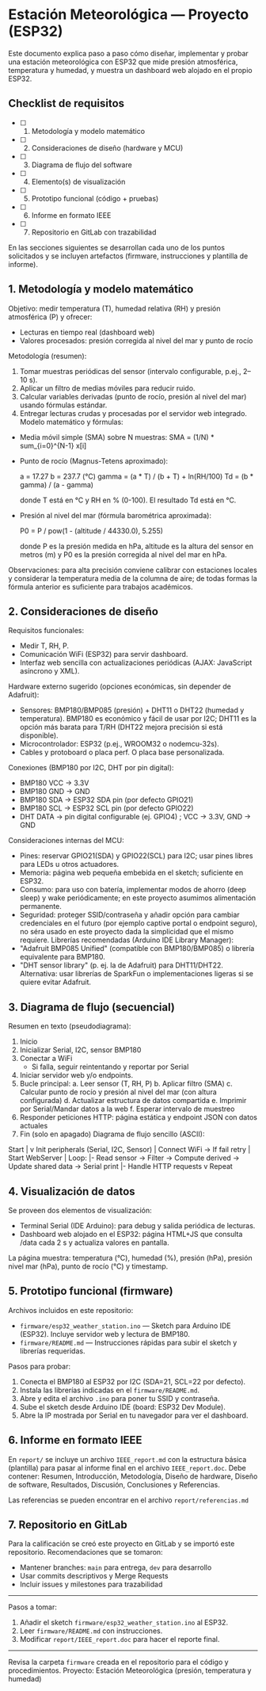 # Estación Meteorológica — Proyecto (ESP32)

Este documento explica paso a paso cómo diseñar, implementar y probar una estación meteorológica con ESP32 que mide presión atmosférica, temperatura y humedad, y muestra un dashboard web alojado en el propio ESP32.
## Checklist de requisitos

- [ ] 1. Metodología y modelo matemático
- [ ] 2. Consideraciones de diseño (hardware y MCU)
- [ ] 3. Diagrama de flujo del software
- [ ] 4. Elemento(s) de visualización
- [ ] 5. Prototipo funcional (código + pruebas)
- [ ] 6. Informe en formato IEEE
- [ ] 7. Repositorio en GitLab con trazabilidad

En las secciones siguientes se desarrollan cada uno de los puntos solicitados y se incluyen artefactos (firmware, instrucciones y plantilla de informe).
## 1. Metodología y modelo matemático

Objetivo: medir temperatura (T), humedad relativa (RH) y presión atmosférica (P) y ofrecer:

- Lecturas en tiempo real (dashboard web)
- Valores procesados: presión corregida al nivel del mar y punto de rocío

Metodología (resumen):

1. Tomar muestras periódicas del sensor (intervalo configurable, p.ej., 2–10 s).
2. Aplicar un filtro de medias móviles para reducir ruido.
3. Calcular variables derivadas (punto de rocío, presión al nivel del mar) usando fórmulas estándar.
4. Entregar lecturas crudas y procesadas por el servidor web integrado.
Modelo matemático y fórmulas:

- Media móvil simple (SMA) sobre N muestras: SMA = (1/N) * sum_{i=0}^{N-1} x[i]
- Punto de rocío (Magnus-Tetens aproximado):

	a = 17.27
	b = 237.7  (°C)
	gamma = (a * T) / (b + T) + ln(RH/100)
	Td = (b * gamma) / (a - gamma)

	donde T está en °C y RH en % (0-100). El resultado Td está en °C.
- Presión al nivel del mar (fórmula barométrica aproximada):

	P0 = P / pow(1 - (altitude / 44330.0), 5.255)

	donde P es la presión medida en hPa, altitude es la altura del sensor en metros (m) y P0 es la presión corregida al nivel del mar en hPa.

Observaciones: para alta precisión conviene calibrar con estaciones locales y considerar la temperatura media de la columna de aire; de todas formas la fórmula anterior es suficiente para trabajos académicos.
## 2. Consideraciones de diseño

Requisitos funcionales:
- Medir T, RH, P.
- Comunicación WiFi (ESP32) para servir dashboard.
- Interfaz web sencilla con actualizaciones periódicas (AJAX: JavaScript asíncrono y XML).

Hardware externo sugerido (opciones económicas, sin depender de Adafruit):

- Sensores: BMP180/BMP085 (presión) + DHT11 o DHT22 (humedad y temperatura). BMP180 es económico y fácil de usar por I2C; DHT11 es la opción más barata para T/RH (DHT22 mejora precisión si está disponible).
- Microcontrolador: ESP32 (p.ej., WROOM32 o nodemcu-32s).
- Cables y protoboard o placa perf. O placa base personalizada.

Conexiones (BMP180 por I2C, DHT por pin digital):
- BMP180 VCC -> 3.3V
- BMP180 GND -> GND
- BMP180 SDA -> ESP32 SDA pin (por defecto GPIO21)
- BMP180 SCL -> ESP32 SCL pin (por defecto GPIO22)
- DHT DATA -> pin digital configurable (ej. GPIO4) ; VCC -> 3.3V, GND -> GND

Consideraciones internas del MCU:

- Pines: reservar GPIO21(SDA) y GPIO22(SCL) para I2C; usar pines libres para LEDs u otros actuadores.
- Memoria: página web pequeña embebida en el sketch; suficiente en ESP32.
- Consumo: para uso con batería, implementar modos de ahorro (deep sleep) y wake periódicamente; en este proyecto asumimos alimentación permanente.
- Seguridad: proteger SSID/contraseña y añadir opción para cambiar credenciales en el futuro (por ejemplo captive portal o endpoint seguro), no séra usado en este proyecto dada la simplicidad que el mismo requiere.
Librerías recomendadas (Arduino IDE Library Manager):
- "Adafruit BMP085 Unified" (compatible con BMP180/BMP085) o librería equivalente para BMP180.
- "DHT sensor library" (p. ej. la de Adafruit) para DHT11/DHT22.
Alternativa: usar librerías de SparkFun o implementaciones ligeras si se quiere evitar Adafruit.

## 3. Diagrama de flujo (secuencial)

Resumen en texto (pseudodiagrama):

1. Inicio
2. Inicializar Serial, I2C, sensor BMP180
3. Conectar a WiFi
	- Si falla, seguir reintentando y reportar por Serial
4. Iniciar servidor web y/o endpoints.
5. Bucle principal:
	a. Leer sensor (T, RH, P)
	b. Aplicar filtro (SMA)
	c. Calcular punto de rocío y presión al nivel del mar (con altura configurada)
	d. Actualizar estructura de datos compartida
	e. Imprimir por Serial/Mandar datos a la web
	f. Esperar intervalo de muestreo
6. Responder peticiones HTTP: página estática y endpoint JSON con datos actuales
7. Fin (solo en apagado)
Diagrama de flujo sencillo (ASCII):

Start
	|
	v
Init peripherals (Serial, I2C, Sensor)
	|
Connect WiFi -> If fail retry
	|
Start WebServer
	|
Loop:
	|- Read sensor -> Filter -> Compute derived -> Update shared data -> Serial print
	|- Handle HTTP requests
	v
 Repeat

## 4. Visualización de datos

Se proveen dos elementos de visualización:

- Terminal Serial (IDE Arduino): para debug y salida periódica de lecturas.
- Dashboard web alojado en el ESP32: página HTML+JS que consulta /data cada 2 s y actualiza valores en pantalla.

La página muestra: temperatura (°C), humedad (%), presión (hPa), presión nivel mar (hPa), punto de rocío (°C) y timestamp.
## 5. Prototipo funcional (firmware)

Archivos incluidos en este repositorio:

- `firmware/esp32_weather_station.ino` — Sketch para Arduino IDE (ESP32). Incluye servidor web y lectura de BMP180.
- `firmware/README.md` — Instrucciones rápidas para subir el sketch y librerías requeridas.

Pasos para probar:

1. Conecta el BMP180 al ESP32 por I2C (SDA=21, SCL=22 por defecto).
2. Instala las librerías indicadas en el `firmware/README.md`.
3. Abre y edita el archivo `.ino` para poner tu SSID y contraseña.
4. Sube el sketch desde Arduino IDE (board: ESP32 Dev Module).
5. Abre la IP mostrada por Serial en tu navegador para ver el dashboard.
## 6. Informe en formato IEEE

En `report/` se incluye un archivo `IEEE_report.md` con la estructura básica (plantilla) para pasar al informe final en el archivo `IEEE_report.doc`. Debe contener: Resumen, Introducción, Metodología, Diseño de hardware, Diseño de software, Resultados, Discusión, Conclusiones y Referencias.

Las referencias se pueden encontrar en el archivo `report/referencias.md`

## 7. Repositorio en GitLab

Para la calificación se creó este proyecto en GitLab y se importó este repositorio. Recomendaciones que se tomaron:

- Mantener branches: `main` para entrega, `dev` para desarrollo
- Usar commits descriptivos y Merge Requests
- Incluir issues y milestones para trazabilidad

---

Pasos a tomar:

1. Añadir el sketch `firmware/esp32_weather_station.ino` al ESP32.
2. Leer `firmware/README.md` con instrucciones.
3. Modificar `report/IEEE_report.doc` para hacer el reporte final.

---

Revisa la carpeta `firmware` creada en el repositorio para el código y procedimientos.
Proyecto: Estación Meteorológica (presión, temperatura y humedad)